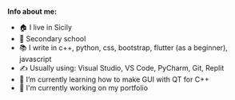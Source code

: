 **Info about me:**
- 🏠 I live in Sicily
- 🏫 Secondary school
- 📚 I write in c++, python, css, bootstrap, flutter (as a beginner), javascript
- ✍ Usually using: Visual Studio, VS Code, PyCharm, Git, Replit
- 🌱 I’m currently learning how to make GUI with QT for C++
- 🔨 I'm currently working on my portfolio

